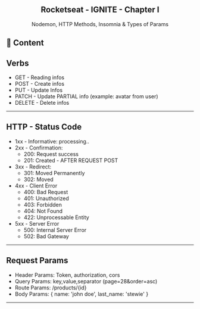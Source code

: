 <h2 align="center">
    Rocketseat - IGNITE - Chapter I<br>
</h2>

<div align="center">
    Nodemon, HTTP Methods, Insomnia & Types of Params<br>
</div>


## :rocket: Content

## Verbs

  - GET - Reading infos
  - POST - Create infos
  - PUT - Update Infos
  - PATCH - Update PARTIAL info (example: avatar from user)
  - DELETE - Delete infos

<hr>

## HTTP - Status Code 

  - 1xx - Informative: processing..
  - 2xx - Confirmation:
    - 200: Request success
    - 201: Created - AFTER REQUEST POST
  - 3xx - Redirect:
    - 301: Moved Permanently
    - 302: Moved
  - 4xx - Client Error
    - 400: Bad Request
    - 401: Unauthorized
    - 403: Forbidden
    - 404: Not Found
    - 422: Unprocessable Entity 
  - 5xx - Server Error
    - 500: Internal Server Error
    - 502: Bad Gateway

<hr>

## Request Params

  - Header Params: Token, authorization, cors
  - Query Params: key,value,separator (page=28&order=asc)
  - Route Params: /products/{id}
  - Body Params: { name: 'john doe', last_name: 'stewie' }

<hr>